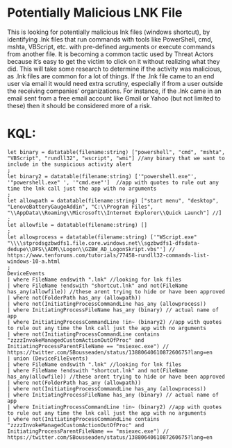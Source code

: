 # Potentially Malicious LNK File
This is looking for potentially malicious lnk files (windows shortcut), by identifying .lnk files that run commands with tools like PowerShell, cmd, mshta, VBScript, etc. with pre-defined arguments or execute commands from another file. It is becoming a common tactic used by Threat Actors because it’s easy to get the victim to click on it without realizing what they did. This will take some research to determine if the activity was malicious, as .lnk files are common for a lot of things. If the .lnk file came to an end user via email it would need extra scrutiny, especially if from a user outside the receiving companies’ organizations. For instance, if the .lnk came in an email sent from a free email account like Gmail or Yahoo (but not limited to these) then it should be considered more of a risk.

# KQL:
```kql
let binary = datatable(filename:string) ["powershell", "cmd", "mshta", "VBScript", "rundll32", "wscript", "wmi"] //any binary that we want to include in the suspicious activity alert 
; 
let binary2 = datatable(filename:string) ['"powershell.exe"', '"powershell.exe" ', '"cmd.exe"']  //app with quotes to rule out any time the lnk call just the app with no arguments 
;
let allowpath = datatable(filename:string) ["start menu", "desktop", "LenovoBatteryGaugeAddin", "C:\\Program Files", "\\AppData\\Roaming\\Microsoft\\Internet Explorer\\Quick Launch"] //] 
;
let allowfile = datatable(filename:string) [] 
;
let allowprocess = datatable(filename:string) ['"WScript.exe" "\\\\stprodsgzbwdfs1.file.core.windows.net\\sgzbwdfs1-dfsdata-dedupe\\DFS\\ADM\\Logon\\GZBW_AD_LogonSkript.vbs"'] // https://www.tenforums.com/tutorials/77458-rundll32-commands-list-windows-10-a.html 
;
DeviceEvents 
| where FileName endswith ".lnk" //looking for lnk files 
| where FileName !endswith "shortcut.lnk" and not(FileName has_any(allowfile)) //these arent trying to hide or have been approved
| where not(FolderPath has_any (allowpath)) 
| where not(InitiatingProcessCommandLine has_any (allowprocess))
| where InitiatingProcessFileName has_any (binary) // actual name of app 
| where InitiatingProcessCommandLine !in~ (binary2) //app with quotes to rule out any time the lnk call just the app with no arguments 
| where not(InitiatingProcessCommandLine contains "zzzzInvokeManagedCustomActionOutOfProc" and InitiatingProcessParentFileName == "msiexec.exe") // https://twitter.com/SBousseaden/status/1388064061087260675?lang=en  
| union (DeviceFileEvents)
| where FileName endswith ".lnk" //looking for lnk files 
| where FileName !endswith "shortcut.lnk" and not(FileName has_any(allowfile)) //these arent trying to hide or have been approved
| where not(FolderPath has_any (allowpath)) 
| where not(InitiatingProcessCommandLine has_any (allowprocess))
| where InitiatingProcessFileName has_any (binary) // actual name of app 
| where InitiatingProcessCommandLine !in~ (binary2) //app with quotes to rule out any time the lnk call just the app with no arguments 
| where not(InitiatingProcessCommandLine contains "zzzzInvokeManagedCustomActionOutOfProc" and InitiatingProcessParentFileName == "msiexec.exe") // https://twitter.com/SBousseaden/status/1388064061087260675?lang=en  

```